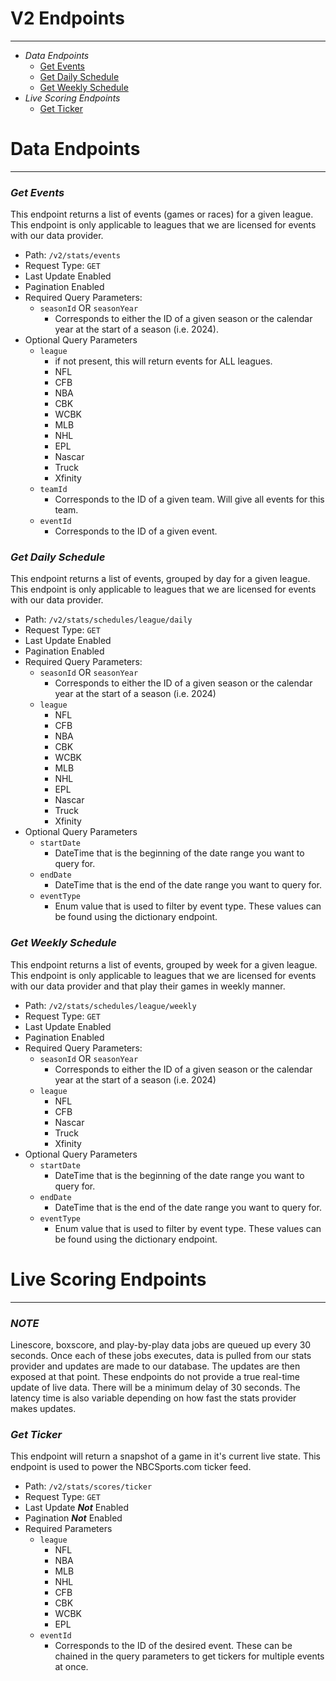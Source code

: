 # V2 Endpoints
----------------------
- *Data Endpoints*
    - [Get Events](#get-events)
    - [Get Daily Schedule](#get-daily-schedule)
    - [Get Weekly Schedule](#get-weekly-schedule)
- *Live Scoring Endpoints*
    - [Get Ticker](#get-ticker)

# Data Endpoints
--------------------
### ***Get Events***
This endpoint returns a list of events (games or races) for a given league. This endpoint is only applicable to leagues that we are licensed for events with our data provider.

- Path: `/v2/stats/events`
- Request Type: `GET`
- Last Update Enabled
- Pagination Enabled
- Required Query Parameters:
    - `seasonId` OR `seasonYear`
        - Corresponds to either the ID of a given season or the calendar year at the start of a season (i.e. 2024).
- Optional Query Parameters
    - `league`
        - if not present, this will return events for ALL leagues.
        - NFL
        - CFB
        - NBA
        - CBK
        - WCBK
        - MLB
        - NHL
        - EPL
        - Nascar
        - Truck
        - Xfinity
    - `teamId`
        - Corresponds to the ID of a given team. Will give all events for this team. 
    - `eventId`
        - Corresponds to the ID of a given event.

### ***Get Daily Schedule***
This endpoint returns a list of events, grouped by day for a given league. This endpoint is only applicable to leagues that we are licensed for events with our data provider.

- Path: `/v2/stats/schedules/league/daily`
- Request Type: `GET`
- Last Update Enabled
- Pagination Enabled
- Required Query Parameters:
    - `seasonId` OR `seasonYear`
        - Corresponds to either the ID of a given season or the calendar year at the start of a season (i.e. 2024)
    - `league`
        - NFL
        - CFB
        - NBA
        - CBK
        - WCBK
        - MLB
        - NHL
        - EPL
        - Nascar
        - Truck
        - Xfinity
- Optional Query Parameters
    - `startDate`
        - DateTime that is the beginning of the date range you want to query for.
    - `endDate`
        - DateTime that is the end of the date range you want to query for.
    - `eventType`
        - Enum value that is used to filter by event type. These values can be found using the dictionary endpoint.


### ***Get Weekly Schedule***
This endpoint returns a list of events, grouped by week for a given league. This endpoint is only applicable to leagues that we are licensed for events with our data provider and that play their games in weekly manner.

- Path: `/v2/stats/schedules/league/weekly`
- Request Type: `GET`
- Last Update Enabled
- Pagination Enabled
- Required Query Parameters:
    - `seasonId` OR `seasonYear`
        - Corresponds to either the ID of a given season or the calendar year at the start of a season (i.e. 2024)
    - `league`
        - NFL
        - CFB
        - Nascar
        - Truck
        - Xfinity
- Optional Query Parameters
    - `startDate`
        - DateTime that is the beginning of the date range you want to query for.
    - `endDate`
        - DateTime that is the end of the date range you want to query for.
    - `eventType`
        - Enum value that is used to filter by event type. These values can be found using the dictionary endpoint.

# Live Scoring Endpoints
-------------------------

### ***NOTE***
Linescore, boxscore, and play-by-play data jobs are queued up every 30 seconds. Once each of these jobs executes, data is pulled from our stats provider and updates are made to our database. The updates are then exposed at that point.
These endpoints do not provide a true real-time update of live data. There will be a minimum delay of 30 seconds. The latency time is also variable depending on how fast the stats provider makes updates.  

### ***Get Ticker***
This endpoint will return a snapshot of a game in it's current live state. This endpoint is used to power the NBCSports.com ticker feed.

- Path: `/v2/stats/scores/ticker`
- Request Type: `GET`
- Last Update ***Not*** Enabled
- Pagination ***Not*** Enabled
- Required Parameters
    - `league`
        - NFL
        - NBA
        - MLB
        - NHL
        - CFB
        - CBK
        - WCBK
        - EPL
    - `eventId`
        - Corresponds to the ID of the desired event. These can be chained in the query parameters to get tickers for multiple events at once.